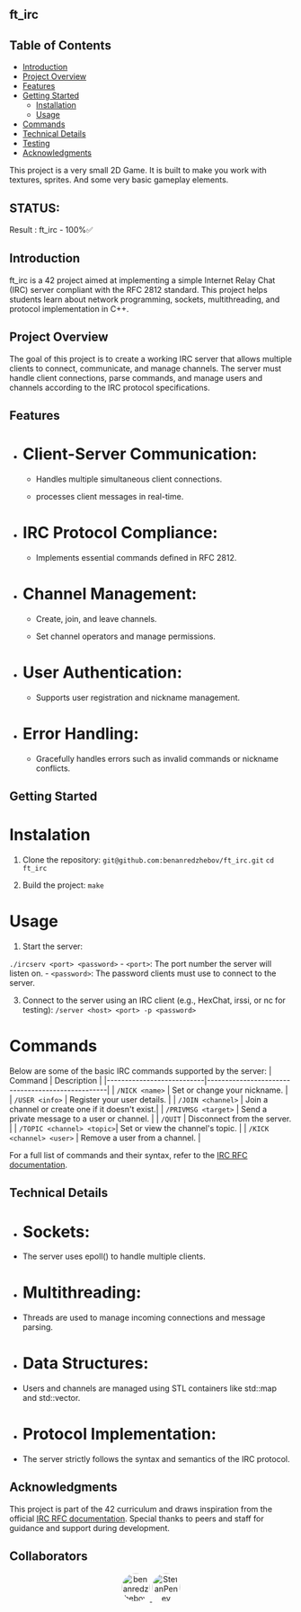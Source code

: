 ## ft_irc

                
## Table of Contents
- [Introduction](#introduction)
- [Project Overview](#projectoverview)
- [Features](#features)
- [Getting Started](#gettingStarted)
  - [Installation](#Installation)
  - [Usage](#usage)
- [Commands](#commands)
- [Technical Details](#TechnicalDetails)
- [Testing](#testing)
- [Acknowledgments](#acknowledgments)

This project is a very small 2D Game. It is built to make you work with textures, sprites. And some very basic gameplay elements.

## STATUS:

Result : 
ft_irc - 100%✅


## Introduction

ft_irc is a 42 project aimed at implementing a simple Internet Relay Chat (IRC) server compliant with the
RFC 2812 standard. This project helps students learn about network programming, sockets,
multithreading, and protocol implementation in C++.


## Project Overview

The goal of this project is to create a working IRC server that allows multiple clients to connect,
communicate, and manage channels. The server must handle client connections, parse commands, and
manage users and channels according to the IRC protocol specifications.


## Features

- # Client-Server Communication:

  - Handles multiple simultaneous client connections.

  - processes client messages in real-time.

- # IRC Protocol Compliance:

  - Implements essential commands defined in RFC 2812.

- # Channel Management:

  - Create, join, and leave channels.

  - Set channel operators and manage permissions.

- # User Authentication:

  - Supports user registration and nickname management.

- # Error Handling:

  - Gracefully handles errors such as invalid commands or nickname conflicts.


## Getting Started

# Instalation
1. Clone the repository:
  `git@github.com:benanredzhebov/ft_irc.git`
  `cd ft_irc`

2. Build the project:
  `make`


# Usage
1. Start the server:

  `./ircserv <port> <password>`
    - `<port>`: The port number the server will listen on.
    - `<password>`: The password clients must use to connect to the server.

3. Connect to the server using an IRC client (e.g., HexChat, irssi, or nc for testing):
 `/server <host> <port> -p <password>`


# Commands
Below are some of the basic IRC commands supported by the server:
| Command                   | Description                                      |
|---------------------------|--------------------------------------------------|
| `/NICK <name>`            | Set or change your nickname.                     |
| `/USER <info>`            | Register your user details.                      |
| `/JOIN <channel>`         | Join a channel or create one if it doesn't exist.|
| `/PRIVMSG <target>`       | Send a private message to a user or channel.     |
| `/QUIT`                   | Disconnect from the server.                      |
| `/TOPIC <channel> <topic>`| Set or view the channel's topic.                 |
| `/KICK <channel> <user>`  | Remove a user from a channel.                    |

For a full list of commands and their syntax, refer to the [IRC RFC documentation](https://datatracker.ietf.org/doc/html/rfc2812#section-1.2.1).


## Technical Details

- # Sockets:

 - The server uses epoll() to handle multiple clients.

- # Multithreading:

 - Threads are used to manage incoming connections and message parsing.

- # Data Structures:

 - Users and channels are managed using STL containers like std::map and std::vector.

- # Protocol Implementation:

 - The server strictly follows the syntax and semantics of the IRC protocol.

## Acknowledgments

This project is part of the 42 curriculum and draws inspiration from the official [IRC RFC documentation](https://datatracker.ietf.org/doc/html/rfc2812#section-1.2.1).
Special thanks to peers and staff for guidance and support during development.

## Collaborators
<p align="center">
  <a href="https://github.com/benanredzhebov" title="Benan Redzhebov">
    <img src="https://github.com/benanredzhebov.png?size=50" alt="benanredzhebov" style="border-radius: 50%; width: 50px;">
  </a>
  <a href="https://github.com/daniek1010" title="Daniel Evans">
    <img src="https://github.com/StefanPenev.png?size=50" alt="StefanPenev" style="border-radius: 50%; width: 50px;">
  </a>
</p>
